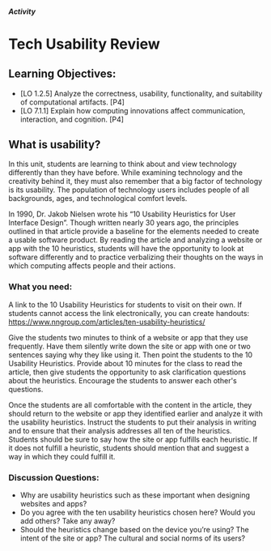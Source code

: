 ##### Activity
# Tech Usability Review

## Learning Objectives:
- [LO 1.2.5] Analyze the correctness, usability, functionality, and suitability of computational artifacts. [P4]
- [LO 7.1.1] Explain how computing innovations affect communication, interaction, and cognition. [P4]


## What is usability?

In this unit, students are learning to think about and view technology differently than they have before. While examining technology and the creativity behind it, they must also remember that a big factor of technology is its usability. The population of technology users includes people of all backgrounds, ages, and technological comfort levels.

In 1990, Dr. Jakob Nielsen wrote his “10 Usability Heuristics for User Interface Design”. Though written nearly 30 years ago, the principles outlined in that article provide a baseline for the elements needed to create a usable software product. By reading the article and analyzing a website or app with the 10 heuristics, students will have the opportunity to look at software differently and to practice verbalizing their thoughts on the ways in which computing affects people and their actions.

### What you need:
A link to the 10 Usability Heuristics for students to visit on their own. If students cannot access the link electronically, you can create handouts: https://www.nngroup.com/articles/ten-usability-heuristics/

Give the students two minutes to think of a website or app that they use frequently. Have them silently write down the site or app with one or two sentences saying why they like using it. Then point the students to the 10 Usability Heuristics. Provide about 10 minutes for the class to read the article, then give students the opportunity to ask clarification questions about the heuristics. Encourage the students to answer each other's questions.

Once the students are all comfortable with the content in the article, they should return to the website or app they identified earlier and analyze it with the usability heuristics. Instruct the students to put their analysis in writing and to ensure that their analysis addresses all ten of the heuristics. Students should be sure to say how the site or app fulfills each heuristic. If it does not fulfill a heuristic, students should mention that and suggest a way in which they could fulfill it.


### Discussion Questions:
- Why are usability heuristics such as these important when designing websites and apps?
- Do you agree with the ten usability heuristics chosen here? Would you add others? Take any away?
- Should the heuristics change based on the device you’re using? The intent of the site or app? The cultural and social norms of its users?
